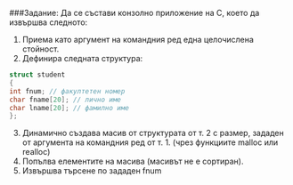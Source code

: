 ###Задание:
Да се състави конзолно приложение на C, което да извършва следното:
1. Приема като аргумент на командния ред една целочислена стойност.
2. Дефинира следната структура:
```cpp
struct student
{
int fnum; // факултетен номер
char fname[20]; // лично име
char lname[20]; // фамилно име
};
```
3. Динамично създава масив от структурата от т. 2 с размер, зададен от аргумента на командния ред от т. 1. (чрез функциите malloc или realloc)
4. Попълва елементите на масива (масивът не е сортиран).
5. Извършва търсене по зададен fnum
